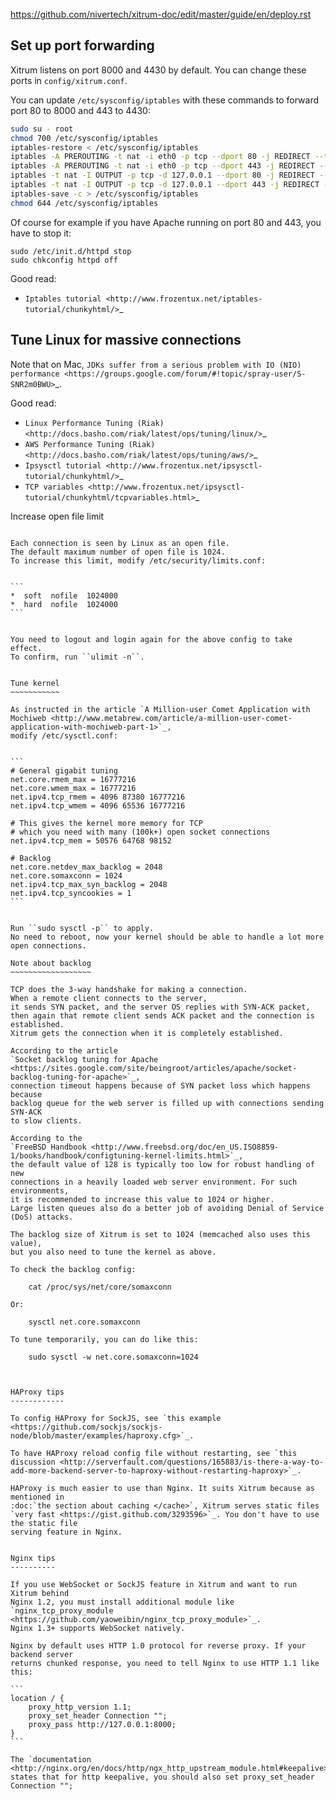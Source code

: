 
https://github.com/nivertech/xitrum-doc/edit/master/guide/en/deploy.rst


Set up port forwarding
----------------------

Xitrum listens on port 8000 and 4430 by default.
You can change these ports in ``config/xitrum.conf``.

You can update ``/etc/sysconfig/iptables`` with these commands to forward port
80 to 8000 and 443 to 4430:

``` bash
sudo su - root
chmod 700 /etc/sysconfig/iptables
iptables-restore < /etc/sysconfig/iptables
iptables -A PREROUTING -t nat -i eth0 -p tcp --dport 80 -j REDIRECT --to-port 8000
iptables -A PREROUTING -t nat -i eth0 -p tcp --dport 443 -j REDIRECT --to-port 4430
iptables -t nat -I OUTPUT -p tcp -d 127.0.0.1 --dport 80 -j REDIRECT --to-ports 8000
iptables -t nat -I OUTPUT -p tcp -d 127.0.0.1 --dport 443 -j REDIRECT --to-ports 4430
iptables-save -c > /etc/sysconfig/iptables
chmod 644 /etc/sysconfig/iptables
```


Of course for example if you have Apache running on port 80 and 443, you have to stop it:

```
sudo /etc/init.d/httpd stop
sudo chkconfig httpd off
```

Good read:

* `Iptables tutorial <http://www.frozentux.net/iptables-tutorial/chunkyhtml/>`_


Tune Linux for massive connections
----------------------------------

Note that on Mac, `JDKs suffer from a serious problem with IO (NIO) performance <https://groups.google.com/forum/#!topic/spray-user/S-SNR2m0BWU>`_.

Good read:

* `Linux Performance Tuning (Riak) <http://docs.basho.com/riak/latest/ops/tuning/linux/>`_
* `AWS Performance Tuning (Riak) <http://docs.basho.com/riak/latest/ops/tuning/aws/>`_
* `Ipsysctl tutorial <http://www.frozentux.net/ipsysctl-tutorial/chunkyhtml/>`_
* `TCP variables <http://www.frozentux.net/ipsysctl-tutorial/chunkyhtml/tcpvariables.html>`_


Increase open file limit
~~~~~~~~~~~~~~~~~~~~~~~~

Each connection is seen by Linux as an open file.
The default maximum number of open file is 1024.
To increase this limit, modify /etc/security/limits.conf:


```
*  soft  nofile  1024000
*  hard  nofile  1024000
```


You need to logout and login again for the above config to take effect.
To confirm, run ``ulimit -n``.


Tune kernel
~~~~~~~~~~~

As instructed in the article `A Million-user Comet Application with Mochiweb <http://www.metabrew.com/article/a-million-user-comet-application-with-mochiweb-part-1>`_,
modify /etc/sysctl.conf:


```
# General gigabit tuning
net.core.rmem_max = 16777216
net.core.wmem_max = 16777216
net.ipv4.tcp_rmem = 4096 87380 16777216
net.ipv4.tcp_wmem = 4096 65536 16777216

# This gives the kernel more memory for TCP
# which you need with many (100k+) open socket connections
net.ipv4.tcp_mem = 50576 64768 98152

# Backlog
net.core.netdev_max_backlog = 2048
net.core.somaxconn = 1024
net.ipv4.tcp_max_syn_backlog = 2048
net.ipv4.tcp_syncookies = 1
```


Run ``sudo sysctl -p`` to apply.
No need to reboot, now your kernel should be able to handle a lot more open connections.

Note about backlog
~~~~~~~~~~~~~~~~~~

TCP does the 3-way handshake for making a connection.
When a remote client connects to the server,
it sends SYN packet, and the server OS replies with SYN-ACK packet,
then again that remote client sends ACK packet and the connection is established.
Xitrum gets the connection when it is completely established.

According to the article
`Socket backlog tuning for Apache <https://sites.google.com/site/beingroot/articles/apache/socket-backlog-tuning-for-apache>`_,
connection timeout happens because of SYN packet loss which happens because
backlog queue for the web server is filled up with connections sending SYN-ACK
to slow clients.

According to the
`FreeBSD Handbook <http://www.freebsd.org/doc/en_US.ISO8859-1/books/handbook/configtuning-kernel-limits.html>`_,
the default value of 128 is typically too low for robust handling of new
connections in a heavily loaded web server environment. For such environments,
it is recommended to increase this value to 1024 or higher.
Large listen queues also do a better job of avoiding Denial of Service (DoS) attacks.

The backlog size of Xitrum is set to 1024 (memcached also uses this value),
but you also need to tune the kernel as above.

To check the backlog config:

    cat /proc/sys/net/core/somaxconn

Or:

    sysctl net.core.somaxconn

To tune temporarily, you can do like this:

    sudo sysctl -w net.core.somaxconn=1024



HAProxy tips
------------

To config HAProxy for SockJS, see `this example <https://github.com/sockjs/sockjs-node/blob/master/examples/haproxy.cfg>`_.

To have HAProxy reload config file without restarting, see `this discussion <http://serverfault.com/questions/165883/is-there-a-way-to-add-more-backend-server-to-haproxy-without-restarting-haproxy>`_.

HAProxy is much easier to use than Nginx. It suits Xitrum because as mentioned in
:doc:`the section about caching </cache>`, Xitrum serves static files
`very fast <https://gist.github.com/3293596>`_. You don't have to use the static file
serving feature in Nginx.


Nginx tips
----------

If you use WebSocket or SockJS feature in Xitrum and want to run Xitrum behind
Nginx 1.2, you must install additional module like
`nginx_tcp_proxy_module <https://github.com/yaoweibin/nginx_tcp_proxy_module>`_.
Nginx 1.3+ supports WebSocket natively.

Nginx by default uses HTTP 1.0 protocol for reverse proxy. If your backend server
returns chunked response, you need to tell Nginx to use HTTP 1.1 like this:

```
location / {
    proxy_http_version 1.1;
    proxy_set_header Connection "";
    proxy_pass http://127.0.0.1:8000;
}
```

The `documentation <http://nginx.org/en/docs/http/ngx_http_upstream_module.html#keepalive>`_ states that for http keepalive, you should also set proxy_set_header Connection "";

